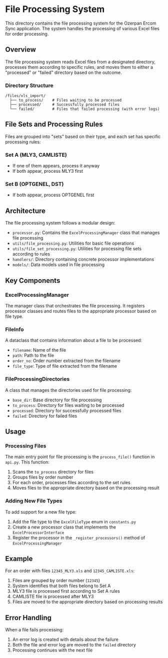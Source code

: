 # File Processing System

This directory contains the file processing system for the Ozerpan Ercom Sync application. The system handles the processing of various Excel files for order processing.

## Overview

The file processing system reads Excel files from a designated directory, processes them according to specific rules, and moves them to either a "processed" or "failed" directory based on the outcome.

### Directory Structure

```
/files/xls_import/
  ├── to_process/    # Files waiting to be processed
  ├── processed/     # Successfully processed files
  └── failed/        # Files that failed processing (with error logs)
```

## File Sets and Processing Rules

Files are grouped into "sets" based on their type, and each set has specific processing rules:

### Set A (MLY3, CAMLISTE)
- If one of them appears, process it anyway
- If both appear, process MLY3 first

### Set B (OPTGENEL, DST)
- If both appear, process OPTGENEL first

## Architecture

The file processing system follows a modular design:

- `processor.py`: Contains the `ExcelProcessingManager` class that manages file processing
- `utils/file_processing.py`: Utilities for basic file operations
- `utils/file_set_processing.py`: Utilities for processing file sets according to rules
- `handlers/`: Directory containing concrete processor implementations
- `models/`: Data models used in file processing

## Key Components

### ExcelProcessingManager

The manager class that orchestrates the file processing. It registers processor classes and routes files to the appropriate processor based on file type.

### FileInfo

A dataclass that contains information about a file to be processed:
- `filename`: Name of the file
- `path`: Path to the file
- `order_no`: Order number extracted from the filename
- `file_type`: Type of file extracted from the filename

### FileProcessingDirectories

A class that manages the directories used for file processing:
- `base_dir`: Base directory for file processing
- `to_process`: Directory for files waiting to be processed
- `processed`: Directory for successfully processed files
- `failed`: Directory for failed files

## Usage

### Processing Files

The main entry point for file processing is the `process_file()` function in `api.py`. This function:
1. Scans the `to_process` directory for files
2. Groups files by order number
3. For each order, processes files according to the set rules
4. Moves files to the appropriate directory based on the processing result

### Adding New File Types

To add support for a new file type:

1. Add the file type to the `ExcelFileType` enum in `constants.py`
2. Create a new processor class that implements the `ExcelProcessorInterface`
3. Register the processor in the `_register_processors()` method of `ExcelProcessingManager`

## Example

For an order with files `12345_MLY3.xls` and `12345_CAMLISTE.xls`:

1. Files are grouped by order number (`12345`)
2. System identifies that both files belong to Set A
3. MLY3 file is processed first according to Set A rules
4. CAMLISTE file is processed after MLY3
5. Files are moved to the appropriate directory based on processing results

## Error Handling

When a file fails processing:
1. An error log is created with details about the failure
2. Both the file and error log are moved to the `failed` directory
3. Processing continues with the next file